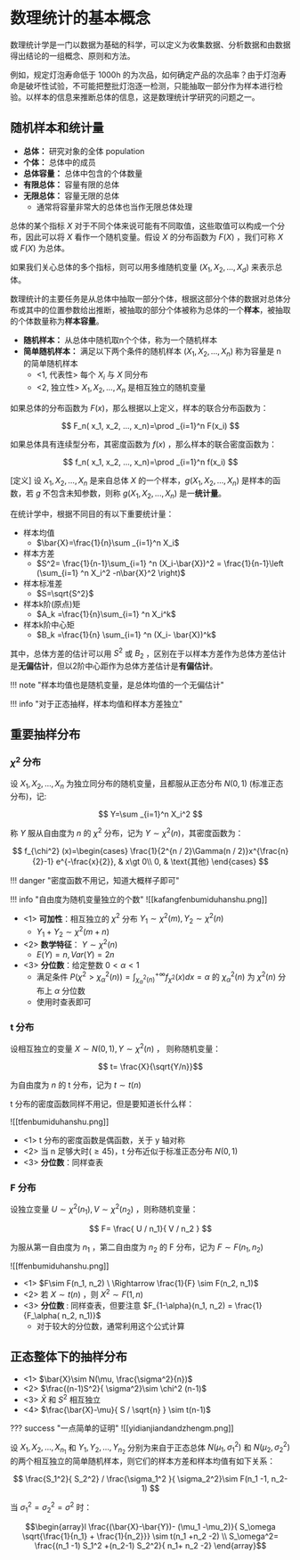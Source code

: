 
# 数理统计的基本概念

数理统计学是一门以数据为基础的科学，可以定义为收集数据、分析数据和由数据得出结论的一组概念、原则和方法。

例如，规定灯泡寿命低于 1000h 的为次品，如何确定产品的次品率？由于灯泡寿命是破坏性试验，不可能把整批灯泡逐一检测，只能抽取一部分作为样本进行检验。以样本的信息来推断总体的信息，这是数理统计学研究的问题之一。

## 随机样本和统计量

- **总体：** 研究对象的全体 population
- **个体：** 总体中的成员
- **总体容量：** 总体中包含的个体数量
- **有限总体：** 容量有限的总体
- **无限总体：** 容量无限的总体
	- 通常将容量非常大的总体也当作无限总体处理

总体的某个指标 $X$ 对于不同个体来说可能有不同取值，这些取值可以构成一个分布，因此可以将 $X$ 看作一个随机变量。假设 $X$ 的分布函数为 $F(X)$ ，我们可称 $X$ 或 $F(X)$ 为总体。

如果我们关心总体的多个指标，则可以用多维随机变量 $(X_1, X_2,..., X_d)$ 来表示总体。

数理统计的主要任务是从总体中抽取一部分个体，根据这部分个体的数据对总体分布或其中的位置参数给出推断，被抽取的部分个体被称为总体的一个**样本**，被抽取的个体数量称为**样本容量**。

- **随机样本：** 从总体中随机取n个个体，称为一个随机样本
- **简单随机样本：** 满足以下两个条件的随机样本 $(X_1, X_2, ...,X_n)$ 称为容量是 n 的简单随机样本
	- <1, 代表性> 每个 $X_i$ 与 $X$ 同分布
	- <2, 独立性> $X_1, X_2, ...,X_n$ 是相互独立的随机变量

如果总体的分布函数为 $F(x)$，那么根据以上定义，样本的联合分布函数为：

$$
F_n( x_1, x_2, ..., x_n)=\prod _{i=1}^n F(x_i)
$$

如果总体具有连续型分布，其密度函数为 $f(x)$ ，那么样本的联合密度函数为：

$$
f_n( x_1, x_2, ..., x_n)=\prod _{i=1}^n f(x_i)
$$

[定义] 设 $X_1, X_2, ..., X_n$ 是来自总体 $X$ 的一个样本，$g(X_1, X_2,..., X_n)$ 是样本的函数，若 $g$ 不包含未知参数，则称 $g(X_1, X_2,..., X_n)$ 是一**统计量**。

在统计学中，根据不同目的有以下重要统计量：

- 样本均值
	- $\bar{X}=\frac{1}{n}\sum _{i=1}^n X_i$
- 样本方差
	- $S^2= \frac{1}{n-1}\sum_{i=1} ^n (X_i-\bar{X})^2 = \frac{1}{n-1}\left (\sum_{i=1} ^n X_i^2 -n\bar{X}^2 \right)$
- 样本标准差
	- $S=\sqrt{S^2}$
- 样本k阶(原点)矩
	- $A_k =\frac{1}{n}\sum_{i=1} ^n X_i^k$
- 样本k阶中心矩
	- $B_k =\frac{1}{n} \sum_{i=1} ^n (X_i- \bar{X})^k$

其中，总体方差的估计可以用 $S^2$ 或 $B_2$ ，区别在于以样本方差作为总体方差估计是**无偏估计**，但以2阶中心距作为总体方差估计是**有偏估计**。

!!! note "样本均值也是随机变量，是总体均值的一个无偏估计"

!!! info "对于正态抽样，样本均值和样本方差独立"

## 重要抽样分布

### $\chi^2$ 分布

设 $X_1, X_2,..., X_n$ 为独立同分布的随机变量，且都服从正态分布 $N(0,1)$ (标准正态分布)，记:

$$
Y=\sum _{i=1}^n X_i^2
$$

称 $Y$ 服从自由度为 $n$ 的 $\chi^2$ 分布，记为 $Y\sim \chi^2(n)$，其密度函数为：

$$
f_{\chi^2} (x)=\begin{cases} \frac{1}{2^{n / 2}\Gamma(n / 2)}x^{\frac{n}{2}-1} e^{-\frac{x}{2}}, & x\gt 0\\
0, & \text{其他}
\end{cases}
$$

!!! danger "密度函数不用记，知道大概样子即可"

!!! info "自由度为随机变量独立的个数"
	![[kafangfenbumiduhanshu.png]]

- <1> **可加性**：相互独立的 $\chi^2$ 分布 $Y_1\sim \chi^2(m), Y_2\sim \chi^2(n)$
	- $Y_1+ Y_2\sim \chi^2 (m+n)$
- <2> **数学特征**： $Y\sim \chi^2(n)$
	- $E(Y)=n, Var(Y)=2n$
- <3> **分位数**：给定整数 $0\lt \alpha \lt 1$
	- 满足条件 $P(\chi^2 \gt \chi_\alpha ^2(n))=\int _{\chi^2 _\alpha(n)} ^{+\infty} f_{\chi^2}(x)dx =\alpha$ 的 $\chi_\alpha^2(n)$ 为 $\chi^2(n)$ 分布上 $\alpha$ 分位数
	- 使用时查表即可

### t 分布

设相互独立的变量 $X\sim N(0,1), Y\sim \chi^2(n)$ ， 则称随机变量：

$$
t= \frac{X}{\sqrt{Y/n}}$$

为自由度为 $n$ 的 t 分布，记为 $t\sim t(n)$

t 分布的密度函数同样不用记，但是要知道长什么样：

![[tfenbumiduhanshu.png]]

- <1> t 分布的密度函数是偶函数，关于 y 轴对称
- <2> 当 n 足够大时($\ge 45$)，t 分布近似于标准正态分布 $N(0,1)$
- <3> **分位数**：同样查表

### F 分布

设独立变量 $U\sim \chi^2(n_1), V\sim \chi^2 (n_2)$ ，则称随机变量：

$$
F= \frac{ U / n_1}{ V / n_2 }
$$

为服从第一自由度为 $n_1$ ，第二自由度为 $n_2$ 的 F 分布，记为 $F\sim F(n_1, n_2)$

![[ffenbumiduhanshu.png]]

- <1> $F\sim F(n_1, n_2) \ \Rightarrow \frac{1}{F} \sim F(n_2, n_1)$
- <2> 若 $X\sim t(n)$ ，则 $X^2 \sim F(1,n)$
- <3> **分位数** : 同样查表，但要注意 $F_{1-\alpha}(n_1, n_2) = \frac{1}{F_\alpha( n_2, n_1)}$
	- 对于较大的分位数，通常利用这个公式计算

## 正态整体下的抽样分布

- <1> $\bar{X}\sim N(\mu, \frac{\sigma^2}{n})$
- <2> $\frac{(n-1)S^2}{ \sigma^2}\sim \chi^2 (n-1)$ 
- <3> $\bar{X}$ 和 $S^2$ 相互独立
- <4> $\frac{\bar{X}-\mu}{ S / \sqrt{n}  } \sim t(n-1)$

??? success "一点简单的证明"
	![[yidianjiandandzhengm.png]]

设 $X_1, X_2, ..., X_{ n_1}$ 和 $Y_1, Y_2, ..., Y_{ n_2}$ 分别为来自于正态总体 $N(\mu_1, \sigma_1^2)$ 和 $N(\mu_2, \sigma_2^2)$ 的两个相互独立的简单随机样本，则它们的样本方差和样本均值有如下关系：

$$
\frac{S_1^2}{ S_2^2} / \frac{\sigma_1^2 }{ \sigma_2^2}\sim
F(n_1 -1, n_2-1)
$$

当 $\sigma_1^2 = \sigma_2^2 = \sigma^2$ 时：

$$\begin{array}l
\frac{(\bar{X}-\bar{Y})- (\mu_1 -\mu_2)}{ S_\omega \sqrt{\frac{1}{n_1} + \frac{1}{n_2}}} \sim t(n_1 +n_2 -2) \\
S_\omega^2= \frac{(n_1 -1) S_1^2 +(n_2-1) S_2^2}{ n_1+ n_2 -2}
\end{array}$$

